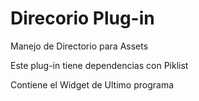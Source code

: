 # Direcorio Plug-in
Manejo de Directorio para Assets

Este plug-in tiene dependencias con Piklist

Contiene el Widget de Ultimo programa